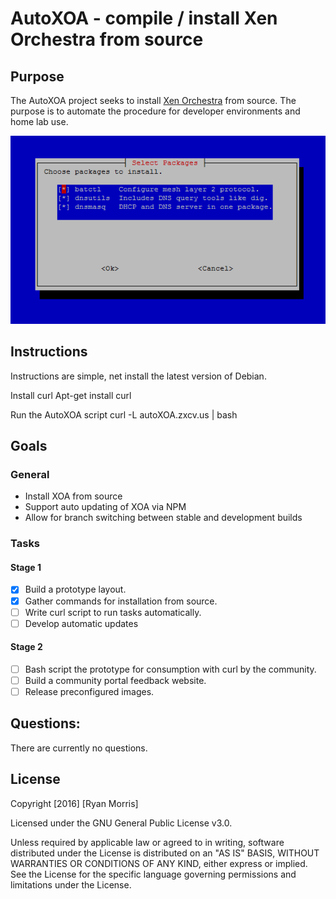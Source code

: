 # AutoXOA - compile / install Xen Orchestra from source

## Purpose

The AutoXOA project seeks to install [Xen Orchestra](https://xen-orchestra.com/#!/) from source. The purpose is to automate the procedure for developer environments and home lab use.

![alt tag](https://raw.githubusercontent.com/bradgillap/Informeshion/master/images/install.png)

## Instructions

Instructions are simple, net install the latest version of Debian.

Install curl
Apt-get install curl

Run the AutoXOA script
curl -L autoXOA.zxcv.us | bash

## Goals
### General
* Install XOA from source
* Support auto updating of XOA via NPM
* Allow for branch switching between stable and development builds

### Tasks

#### Stage 1
- [x] Build a prototype layout. 
- [x] Gather commands for installation from source.
- [ ] Write curl script to run tasks automatically.
- [ ] Develop automatic updates

#### Stage 2
- [ ] Bash script the prototype for consumption with curl by the community.
- [ ] Build a community portal feedback website.
- [ ] Release preconfigured images.

## Questions:

There are currently no questions.

## License
Copyright [2016] [Ryan Morris]

Licensed under the GNU General Public License v3.0.

Unless required by applicable law or agreed to in writing, software distributed under the License is distributed on an "AS IS" BASIS, WITHOUT WARRANTIES OR CONDITIONS OF ANY KIND, either  express or implied. See the License for the specific language governing permissions and limitations under the License.
